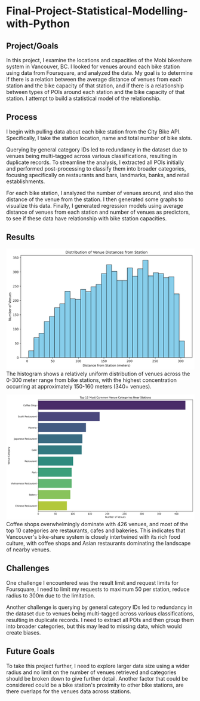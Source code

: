 # Final-Project-Statistical-Modelling-with-Python

## Project/Goals

In this project, I examine the locations and capacities of the Mobi bikeshare system in Vancouver, BC. I looked for venues around each bike station using data from Foursquare, and analyzed the data. My goal is to determine if there is a relation between the average distance of venues from each station and the bike capacity of that station, and if there is a relationship between types of POIs around each station and the bike capacity of that station. I attempt to build a statistical model of the relationship.

## Process

I begin with pulling data about each bike station from the City Bike API. Specifically, I take the station location, name and total number of bike slots.

Querying by general category IDs led to redundancy in the dataset due to venues being multi-tagged across various classifications, resulting in duplicate records. To streamline the analysis, I extracted all POIs initially and performed post-processing to classify them into broader categories, focusing specifically on restaurants and bars, landmarks, banks, and retail establishments.

For each bike station, I analyzed the number of venues around, and also the distance of the venue from the station. I then generated some graphs to visualize this data. Finally, I generated regression models using average distance of venues from each station and number of venues as predictors, to see if these data have relationship with bike station capacities.

## Results
![Distribution of Venue Distances](images/distribution_of_venue_distances.png)
The histogram shows a relatively uniform distribution of venues across the 0-300 meter range from bike stations, with the highest concentration occurring at approximately 150-160 meters (340+ venues). 

![Top 10 Venue Categories](images/top_10_venue_categories.png)
Coffee shops overwhelmingly dominate with 426 venues, and most of the top 10 categories are restaurants, cafes and bakeries. This indicates that Vancouver's bike-share system is closely intertwined with its rich food culture, with coffee shops and Asian restaurants dominating the landscape of nearby venues.


## Challenges

One challenge I encountered was the result limit and request limits for Foursquare, I need to limit my requests to maximum 50 per station, reduce radius to 300m due to the limitation.

Another challenge is querying by general category IDs led to redundancy in the dataset due to venues being multi-tagged across various classifications, resulting in duplicate records. I need to extract all POIs and then group them into broader categories, but this may lead to missing data, which would create biases.

## Future Goals

To take this project further, I need to explore larger data size using a wider radius and no limit on the number of venues retrieved and categories should be broken down to give further detail. Another factor that could be considered could be a bike station's proximity to other bike stations, are there overlaps for the venues data across stations.



